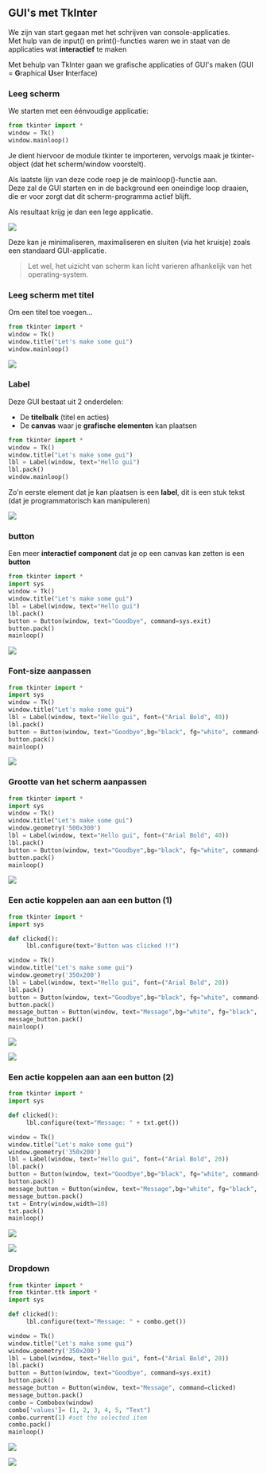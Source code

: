 ## GUI's met TkInter

We zijn van start gegaan met het schrijven van console-applicaties.  
Met hulp van de input() en print()-functies waren we in staat van de applicaties wat **interactief** te maken

Met behulp van TkInter gaan we grafische applicaties of GUI's maken (GUI = **G**raphical **U**ser **I**nterface)

### Leeg scherm

We starten met een éénvoudige applicatie: 

~~~python
from tkinter import *
window = Tk()
window.mainloop()
~~~

Je dient hiervoor de module tkinter te importeren, vervolgs maak je tkinter-object (dat het scherm/window voorstelt).

Als laatste lijn van deze code roep je de mainloop()-functie aan.  
Deze zal de GUI starten en in de background een oneindige loop draaien, die er voor zorgt dat dit scherm-programma actief blijft.

Als resultaat krijg je dan een lege applicatie.

![](tkinter_empty.png)

Deze kan je minimaliseren, maximaliseren en sluiten (via het kruisje) zoals een standaard GUI-applicatie.

> Let wel, het uizicht van scherm kan licht varieren afhankelijk van het operating-system.

### Leeg scherm met titel

Om een titel toe voegen...

~~~python
from tkinter import *
window = Tk()
window.title("Let's make some gui")
window.mainloop()
~~~

![](tkinter_title.png)

### Label

Deze GUI bestaat uit 2 onderdelen:

* De **titelbalk** (titel en acties)
* De **canvas** waar je **grafische elementen** kan plaatsen

~~~python
from tkinter import *
window = Tk()
window.title("Let's make some gui")
lbl = Label(window, text="Hello gui")
lbl.pack()
window.mainloop()
~~~

Zo'n eerste element dat je kan plaatsen is een **label**, dit is een stuk tekst (dat je programmatorisch kan manipuleren)

![](tkinter_label.png)

### button

Een meer **interactief component** dat je op een canvas kan zetten is een **button**

~~~python
from tkinter import *
import sys
window = Tk()
window.title("Let's make some gui")
lbl = Label(window, text="Hello gui")
lbl.pack()
button = Button(window, text="Goodbye", command=sys.exit)
button.pack()
mainloop()
~~~

![](tkinter_button.png)


### Font-size aanpassen

~~~python
from tkinter import *
import sys
window = Tk()
window.title("Let's make some gui")
lbl = Label(window, text="Hello gui", font=("Arial Bold", 40))
lbl.pack()
button = Button(window, text="Goodbye",bg="black", fg="white", command=sys.exit)
button.pack()
mainloop()
~~~

![](tkinter_font.png)

### Grootte van het scherm aanpassen

~~~python
from tkinter import *
import sys
window = Tk()
window.title("Let's make some gui")
window.geometry('500x300')
lbl = Label(window, text="Hello gui", font=("Arial Bold", 40))
lbl.pack()
button = Button(window, text="Goodbye",bg="black", fg="white", command=sys.exit)
button.pack()
mainloop()
~~~

![](tkinter_sized.png)

### Een actie koppelen aan aan een button (1)

~~~python
from tkinter import *
import sys

def clicked():
     lbl.configure(text="Button was clicked !!")

window = Tk()
window.title("Let's make some gui")
window.geometry('350x200')
lbl = Label(window, text="Hello gui", font=("Arial Bold", 20))
lbl.pack()
button = Button(window, text="Goodbye",bg="black", fg="white", command=sys.exit)
button.pack()
message_button = Button(window, text="Message",bg="white", fg="black", command=clicked)
message_button.pack()
mainloop()
~~~

![](tkinter_button2.png)

![](tkinter_button2_after.png)


### Een actie koppelen aan aan een button (2)

~~~python
from tkinter import *
import sys

def clicked():
     lbl.configure(text="Message: " + txt.get())

window = Tk()
window.title("Let's make some gui")
window.geometry('350x200')
lbl = Label(window, text="Hello gui", font=("Arial Bold", 20))
lbl.pack()
button = Button(window, text="Goodbye",bg="black", fg="white", command=sys.exit)
button.pack()
message_button = Button(window, text="Message",bg="white", fg="black", command=clicked)
message_button.pack()
txt = Entry(window,width=10)
txt.pack()
mainloop()
~~~

![](tkinter_button3.png)

![](tkinter_button3_after.png)

### Dropdown

~~~python
from tkinter import *
from tkinter.ttk import *
import sys

def clicked():
     lbl.configure(text="Message: " + combo.get())

window = Tk()
window.title("Let's make some gui")
window.geometry('350x200')
lbl = Label(window, text="Hello gui", font=("Arial Bold", 20))
lbl.pack()
button = Button(window, text="Goodbye", command=sys.exit)
button.pack()
message_button = Button(window, text="Message", command=clicked)
message_button.pack()
combo = Combobox(window)
combo['values']= (1, 2, 3, 4, 5, "Text")
combo.current(1) #set the selected item
combo.pack()
mainloop()
~~~


![](tkinter_combo.png)

![](tkinter_combo_after.png)
